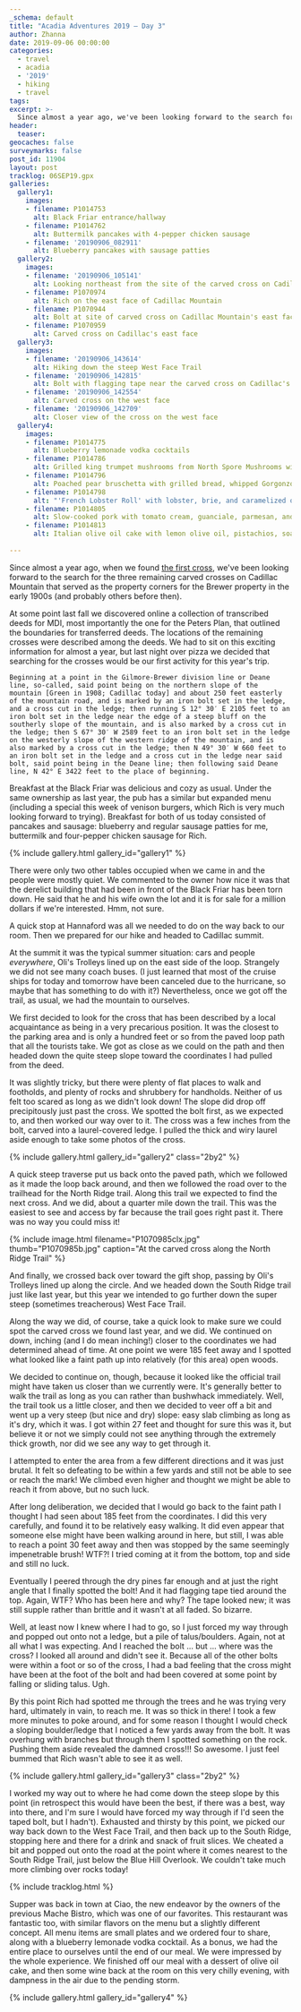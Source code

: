 ```yaml
---
_schema: default
title: "Acadia Adventures 2019 – Day 3"
author: Zhanna
date: 2019-09-06 00:00:00
categories:
  - travel
  - acadia
  - '2019'
  - hiking
  - travel
tags:
excerpt: >-
  Since almost a year ago, we've been looking forward to the search for the three remaining carved crosses on Cadillac Mountain that served as the property corners for the Brewer property in the early 1900s.
header:
  teaser:
geocaches: false
surveymarks: false
post_id: 11904
layout: post
tracklog: 06SEP19.gpx
galleries:
  gallery1:
    images:
    - filename: P1014753
      alt: Black Friar entrance/hallway
    - filename: P1014762
      alt: Buttermilk pancakes with 4-pepper chicken sausage
    - filename: '20190906_082911'
      alt: Blueberry pancakes with sausage patties  
  gallery2:
    images:
    - filename: '20190906_105141'
      alt: Looking northeast from the site of the carved cross on Cadillac's east face
    - filename: P1070974
      alt: Rich on the east face of Cadillac Mountain
    - filename: P1070944
      alt: Bolt at site of carved cross on Cadillac Mountain's east face
    - filename: P1070959
      alt: Carved cross on Cadillac's east face      
  gallery3:
    images:
    - filename: '20190906_143614'
      alt: Hiking down the steep West Face Trail
    - filename: '20190906_142815'
      alt: Bolt with flagging tape near the carved cross on Cadillac's west face
    - filename: '20190906_142554'
      alt: Carved cross on the west face
    - filename: '20190906_142709'
      alt: Closer view of the cross on the west face     
  gallery4:
    images:
    - filename: P1014775
      alt: Blueberry lemonade vodka cocktails
    - filename: P1014786
      alt: Grilled king trumpet mushrooms from North Spore Mushrooms with mushroom confit, truffle-whipped brie, toasted baguette
    - filename: P1014796
      alt: Poached pear bruschetta with grilled bread, whipped Gorgonzola, and balsamic vinegar
    - filename: P1014798
      alt: "'French Lobster Roll' with lobster, brie, and caramelized onions rolled in griddle-crisped tortilla"
    - filename: P1014805
      alt: Slow-cooked pork with tomato cream, guanciale, parmesan, and grilled polenta
    - filename: P1014813
      alt: Italian olive oil cake with lemon olive oil, pistachios, soaked in blueberry and pistachio honey
      
---
```


Since almost a year ago, when we found [the first cross](/2018/09/15/acadia-adventures-2018-day-11/), we've been looking forward to the search for the three remaining carved crosses on Cadillac Mountain that served as the property corners for the Brewer property in the early 1900s (and probably others before then).  

At some point last fall we discovered online a collection of transcribed deeds for MDI, most importantly the one for the Peters Plan, that outlined the boundaries for transferred deeds. The locations of the remaining crosses were described among the deeds. We had to sit on this exciting information for almost a year, but last night over pizza we decided that searching for the crosses would be our first activity for this year's trip. 

```Beginning at a point in the Gilmore-Brewer division line or Deane line, so-called, said point being on the northern slope of the mountain [Green in 1908; Cadillac today] and about 250 feet easterly of the mountain road, and is marked by an iron bolt set in the ledge, and a cross cut in the ledge; then running S 12° 30′ E 2105 feet to an iron bolt set in the ledge near the edge of a steep bluff on the southerly slope of the mountain, and is also marked by a cross cut in the ledge; then S 67° 30′ W 2589 feet to an iron bolt set in the ledge on the westerly slope of the western ridge of the mountain, and is also marked by a cross cut in the ledge; then N 49° 30′ W 660 feet to an iron bolt set in the ledge and a cross cut in the ledge near said bolt, said point being in the Deane line; then following said Deane line, N 42° E 3422 feet to the place of beginning.```

Breakfast at the Black Friar was delicious and cozy as usual. Under the same ownership as last year, the pub has a similar but expanded menu (including a special this week of venison burgers, which Rich is very much looking forward to trying). Breakfast for both of us today consisted of pancakes and sausage: blueberry and regular sausage patties for me, buttermilk and four-pepper chicken sausage for Rich. 

{% include gallery.html gallery_id="gallery1" %}

There were only two other tables occupied when we came in and the people were mostly quiet. We commented to the owner how nice it was that the derelict building that had been in front of the Black Friar has been torn down. He said that he and his wife own the lot and it is for sale for a million dollars if we're interested. Hmm, not sure.

A quick stop at Hannaford was all we needed to do on the way back to our room. Then we prepared for our hike and headed to Cadillac summit. 

At the summit it was the typical summer situation: cars and people <em>everywhere</em>, Oli's Trolleys lined up on the east side of the loop. Strangely we did not see many coach buses. (I just learned that most of the cruise ships for today and tomorrow have been canceled due to the hurricane, so maybe that has something to do with it?) Nevertheless, once we got off the trail, as usual, we had the mountain to ourselves.

We first decided to look for the cross that has been described by a local acquaintance as being in a very precarious position. It was the closest to the parking area and is only a hundred feet or so from the paved loop path that all the tourists take. We got as close as we could on the path and then headed down the quite steep slope toward the coordinates I had pulled from the deed. 

It was slightly tricky, but there were plenty of flat places to walk and footholds, and plenty of rocks and shrubbery for handholds. Neither of us felt too scared as long as we didn't look down! The slope did drop off precipitously just past the cross. We spotted the bolt first, as we expected to, and then worked our way over to it. The cross was a few inches from the bolt, carved into a laurel-covered ledge. I pulled the thick and wiry laurel aside enough to take some photos of the cross.  

{% include gallery.html gallery_id="gallery2" class="2by2" %}

A quick steep traverse put us back onto the paved path, which we followed as it made the loop back around, and then we followed the road over to the trailhead for the North Ridge trail. Along this trail we expected to find the next cross. And we did, about a quarter mile down the trail. This was the easiest to see and access by far because the trail goes right past it. There was no way you could miss it!

{% include image.html filename="P1070985clx.jpg" thumb="P1070985b.jpg" caption="At the carved cross along the North Ridge Trail" %}

And finally, we crossed back over toward the gift shop, passing by Oli's Trolleys lined up along the circle. <!-- remember how we wanted to take a photo of the driver and send it to my father saying "This could be you!").--> And we headed down the South Ridge trail just like last year, <!-- (remember people stopping at MOUNT DESERT RESET), --> but this year we intended to go further down the super steep (sometimes treacherous) West Face Trail. 

Along the way we did, of course, take a quick look to make sure we could spot the carved cross we found last year, and we did. We continued on down, inching (and I do mean inching!) closer to the coordinates we had determined ahead of time. At one point we were 185 feet away and I spotted what looked like a faint path up into relatively (for this area) open woods. 

We decided to continue on, though, because it looked like the official trail might have taken us closer than we currently were. It's generally better to walk the trail as long as you can rather than bushwhack immediately. Well, the trail took us a little closer, and then we decided to veer off a bit and went up a very steep (but nice and dry) slope: easy slab climbing as long as it's dry, which it was. I got within 27 feet and thought for sure this was it, but believe it or not we simply could not see anything through the extremely thick growth, nor did we see any way to get through it. 

I attempted to enter the area from a few different directions and it was just brutal. It felt so defeating to be within a few yards and still not be able to see or reach the mark! We climbed even higher and thought we might be able to reach it from above, but no such luck. 

After long deliberation, we decided that I would go back to the faint path I thought I had seen about 185 feet from the coordinates. I did this very carefully, and found it to be relatively easy walking. It did even appear that someone else might have been walking around in here, but still, I was able to reach a point 30 feet away and then was stopped by the same seemingly impenetrable brush! WTF?! I tried coming at it from the bottom, top and side and still no luck. 

Eventually I peered through the dry pines far enough and at just the right angle that I finally spotted the bolt! And it had flagging tape tied around the top. Again, WTF? Who has been here and why? The tape looked new; it was still supple rather than brittle and it wasn't at all faded. So bizarre. 

Well, at least now I knew where I had to go, so I just forced my way through and popped out onto not a ledge, but a pile of talus/boulders. Again, not at all what I was expecting. And I reached the bolt ... but ... where was the cross? I looked all around and didn't see it. Because all of the other bolts were within a foot or so of the cross, I had a bad feeling that the cross might have been at the foot of the bolt and had been covered at some point by falling or sliding talus. Ugh. 

By this point Rich had spotted me through the trees and he was trying very hard, ultimately in vain, to reach me. It was so thick in there! I took a few more minutes to poke around, and for some reason I thought I would check a sloping boulder/ledge that I noticed a few yards away from the bolt. It was overhung with branches but through them I spotted something on the rock. Pushing them aside revealed the damned cross!!! So awesome. I just feel bummed that Rich wasn't able to see it as well.

{% include gallery.html gallery_id="gallery3" class="2by2" %}

I worked my way out to where he had come down the steep slope by this point (in retrospect this would have been the best, if there was a best, way into there, and I'm sure I would have forced my way through if I'd seen the taped bolt, but I hadn't). Exhausted and thirsty by this point, we picked our way back down to the West Face Trail, and then back up to the South Ridge, stopping here and there for a drink and snack of fruit slices. We cheated a bit and popped out onto the road at the point where it comes nearest to the South Ridge Trail, just below the Blue Hill Overlook. We couldn't take much more climbing over rocks today!

{% include tracklog.html %}

Supper was back in town at Ciao, the new endeavor by the owners of the previous Mache Bistro, which was one of our favorites. This restaurant was fantastic too, with similar flavors on the menu but a slightly different concept. All menu items are small plates and we ordered four to share, along with a blueberry lemonade vodka cocktail. As a bonus, we had the entire place to ourselves until the end of our meal. <!-- (They don't take reservations and because we didn't know what to expect, we arrived right when they opened at 5.) --> We were impressed by the whole experience. We finished off our meal with a dessert of olive oil cake, and then some wine back at the room on this very chilly evening, with dampness in the air due to the pending storm.

{% include gallery.html gallery_id="gallery4" %}


